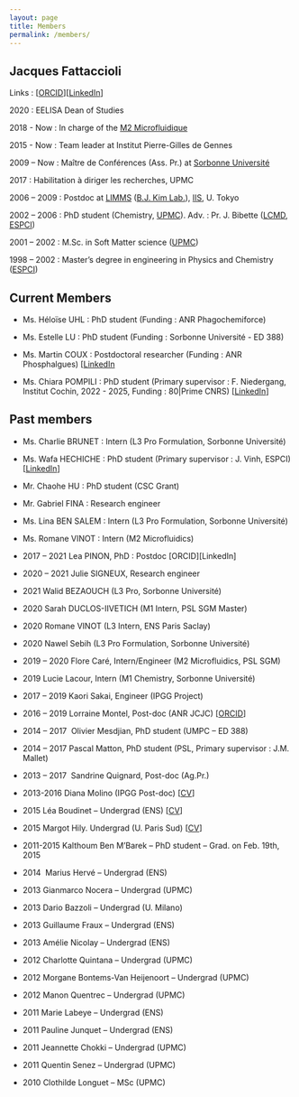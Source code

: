 ```yaml
---
layout: page
title: Members
permalink: /members/
---
```


## Jacques Fattaccioli

Links : [[ORCID](https://orcid.org/0000-0002-0095-2576)][[LinkedIn](https://www.linkedin.com/in/jacquesfattaccioli/)]

2020 : EELISA Dean of Studies

2018 - Now : In charge of the [M2 Microfluidique](https://microfluidics-master.fr/) 

2015 - Now : Team leader at Institut Pierre-Gilles de Gennes

2009 – Now : Maître de Conférences (Ass. Pr.) at [Sorbonne Université](http://www.sorbonne-universite.fr/)

2017 : Habilitation à diriger les recherches, UPMC  

2006 – 2009 : Postdoc at [LIMMS](http://limmshp.iis.u-tokyo.ac.jp/) ([B.J. Kim Lab.](http://www.kimlab.iis.u-tokyo.ac.jp/english/index.html)), [IIS](http://iis.u-tokyo.ac.jp/), U. Tokyo  

2002 – 2006 : PhD student (Chemistry, [UPMC](http://www.upmc.fr/)). Adv. : Pr. J. Bibette ([LCMD](https://www.lcmd.espci.fr/), [ESPCI](http://www.espci.fr/)) 

2001 – 2002 : M.Sc. in Soft Matter science ([UPMC](http://www.upmc.fr/)) 

1998 – 2002 : Master’s degree in engineering in Physics and Chemistry ([ESPCI](http://www.espci.fr/))

## Current Members

- Ms. Héloïse UHL : PhD student (Funding : ANR Phagochemiforce)

- Ms. Estelle LU : PhD student (Funding : Sorbonne Université - ED 388)

- Ms. Martin COUX : Postdoctoral researcher (Funding : ANR Phosphalgues) [[LinkedIn](https://www.linkedin.com/in/martin-coux/)

- Ms. Chiara POMPILI : PhD student (Primary supervisor : F. Niedergang, Institut Cochin, 2022 - 2025, Funding : 80|Prime CNRS) [[LinkedIn](https://www.linkedin.com/in/chiara-pompili-855320230/)]



## Past members

- Ms. Charlie BRUNET : Intern (L3 Pro Formulation, Sorbonne Université)

- Ms. Wafa HECHICHE : PhD student (Primary supervisor : J. Vinh, ESPCI) [[LinkedIn](https://www.linkedin.com/in/wafa-hechiche-a37248144/)]

- Mr. Chaohe HU : PhD student (CSC Grant)

- Mr. Gabriel FINA : Research engineer

- Ms. Lina BEN SALEM : Intern (L3 Pro Formulation, Sorbonne Université)

- Ms. Romane VINOT : Intern (M2 Microfluidics)

- 2017 – 2021 Lea PINON, PhD : Postdoc [ORCID][LinkedIn]

- 2020 – 2021 Julie SIGNEUX, Research engineer

- 2021 Walid BEZAOUCH (L3 Pro, Sorbonne Université)

- 2020 Sarah DUCLOS-IIVETICH (M1 Intern, PSL SGM Master)

- 2020 Romane VINOT (L3 Intern, ENS Paris Saclay)

- 2020 Nawel Sebih (L3 Pro Formulation, Sorbonne Université)

- 2019 – 2020 Flore Caré, Intern/Engineer (M2 Microfluidics, PSL SGM)

- 2019 Lucie Lacour, Intern (M1 Chemistry, Sorbonne Université)

- 2017 – 2019 Kaori Sakai, Engineer (IPGG Project)

- 2016 – 2019 Lorraine Montel, Post-doc (ANR JCJC) [[ORCID](https://orcid.org/0000-0003-0545-6413)]

- 2014 – 2017  Olivier Mesdjian, PhD student (UMPC – ED 388)

- 2014 – 2017 Pascal Matton, PhD student (PSL, Primary supervisor : J.M. Mallet)

- 2013 – 2017  Sandrine Quignard, Post-doc (Ag.Pr.)

- 2013-2016 Diana Molino (IPGG Post-doc) [[CV](https://www.linkedin.com/in/diana-molino-6122a995)]

- 2015 Léa Boudinet – Undergrad (ENS) [[CV](https://www.linkedin.com/in/l%C3%A9a-boudinet-5b0386109)]

- 2015 Margot Hily. Undergrad (U. Paris Sud) [[CV](https://www.linkedin.com/in/amnicolay/fr)]

- 2011-2015 Kalthoum Ben M’Barek – PhD student – Grad. on Feb. 19th, 2015

- 2014  Marius Hervé – Undergrad (ENS)

- 2013 Gianmarco Nocera – Undergrad (UPMC)

- 2013 Dario Bazzoli – Undergrad (U. Milano)

- 2013 Guillaume Fraux – Undergrad (ENS)

- 2013 Amélie Nicolay – Undergrad (ENS)

- 2012 Charlotte Quintana – Undergrad (UPMC)

- 2012 Morgane Bontems-Van Heijenoort – Undergrad (UPMC)

- 2012 Manon Quentrec – Undergrad (UPMC)

- 2011 Marie Labeye – Undergrad (ENS)

- 2011 Pauline Junquet – Undergrad (ENS)

- 2011 Jeannette Chokki – Undergrad (UPMC)

- 2011 Quentin Senez – Undergrad (UPMC)

- 2010 Clothilde Longuet – MSc (UPMC)
